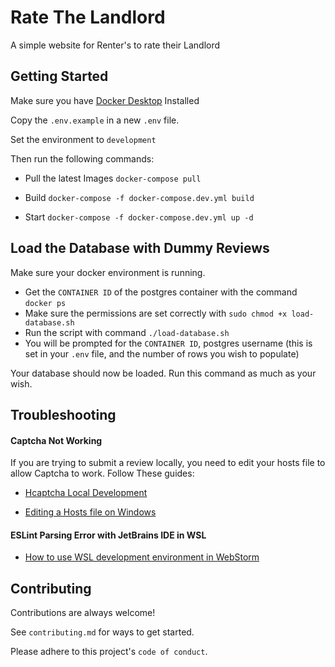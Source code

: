 # Rate The Landlord

A simple website for Renter's to rate their Landlord

## Getting Started

Make sure you have [Docker Desktop](https://www.docker.com/products/docker-desktop/) Installed

Copy the `.env.example` in a new `.env` file.

Set the environment to `development`

Then run the following commands:

- Pull the latest Images
  `docker-compose pull`

- Build
  `docker-compose -f docker-compose.dev.yml build`

- Start
  `docker-compose -f docker-compose.dev.yml up -d`

## Load the Database with Dummy Reviews

Make sure your docker environment is running.

- Get the `CONTAINER ID` of the postgres container with the command `docker ps`
- Make sure the permissions are set correctly with `sudo chmod +x load-database.sh`
- Run the script with command `./load-database.sh`
- You will be prompted for the `CONTAINER ID`, postgres username (this is set in your `.env` file, and the number of rows you wish to populate)

Your database should now be loaded. Run this command as much as your wish.

## Troubleshooting

#### Captcha Not Working

If you are trying to submit a review locally, you need to edit your hosts file to allow Captcha to work. Follow These guides:

- [Hcaptcha Local Development](https://docs.hcaptcha.com/#local-development)

- [Editing a Hosts file on Windows](https://techcult.com/fix-access-denied-when-editing-hosts-file/#:~:text=In%20order%20to%20fix%20Access%20denied%20when%20editing,3.In%20the%20attribute%20section%2C%20uncheck%20the%20Read-only%20box.)

#### ESLint Parsing Error with JetBrains IDE in WSL

- [How to use WSL development environment in WebStorm](https://www.jetbrains.com/help/webstorm/how-to-use-wsl-development-environment-in-product.html)

## Contributing

Contributions are always welcome!

See `contributing.md` for ways to get started.

Please adhere to this project's `code of conduct`.